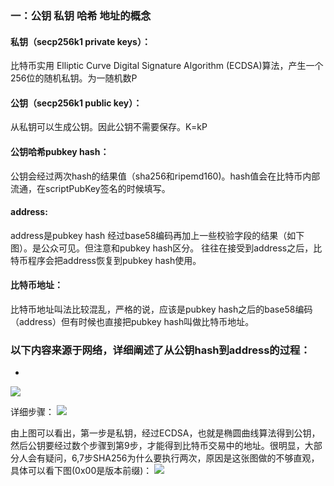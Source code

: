 ### 一：公钥 私钥 哈希 地址的概念

#### 私钥（secp256k1 private keys）：
比特币实用 Elliptic Curve Digital Signature Algorithm (ECDSA)算法，产生一个256位的随机私钥。为一随机数P

#### 公钥（secp256k1 public key）：
从私钥可以生成公钥。因此公钥不需要保存。K=kP

#### 公钥哈希pubkey hash：
公钥会经过两次hash的结果值（sha256和ripemd160)。hash值会在比特币内部流通，在scriptPubKey签名的时候填写。

#### address:
address是pubkey hash 经过base58编码再加上一些校验字段的结果（如下图）。是公众可见。但注意和pubkey hash区分。
往往在接受到address之后，比特币程序会把address恢复到pubkey hash使用。

#### 比特币地址：
比特币地址叫法比较混乱，严格的说，应该是pubkey hash之后的base58编码（address）但有时候也直接把pubkey hash叫做比特币地址。



### 以下内容来源于网络，详细阐述了从公钥hash到address的过程：
-
<img src="http://book.8btc.com/books/1/master_bitcoin/_book/4/Fig401.png"/>



详细步骤：
<img src="http://img.blog.csdn.net/20170224045445845?watermark/2/text/aHR0cDovL2Jsb2cuY3Nkbi5uZXQvamVycnk4MTMzMw==/font/5a6L5L2T/fontsize/400/fill/I0JBQkFCMA==/dissolve/70/gravity/Center" />

由上图可以看出，第一步是私钥，经过ECDSA，也就是椭圆曲线算法得到公钥，然后公钥要经过数个步骤到第9步，才能得到比特币交易中的地址。很明显，大部分人会有疑问，6,7步SHA256为什么要执行两次，原因是这张图做的不够直观，具体可以看下图(0x00是版本前缀)：
<img src="http://img.blog.csdn.net/20170224050042035?watermark/2/text/aHR0cDovL2Jsb2cuY3Nkbi5uZXQvamVycnk4MTMzMw==/font/5a6L5L2T/fontsize/400/fill/I0JBQkFCMA==/dissolve/70/gravity/Center" />
